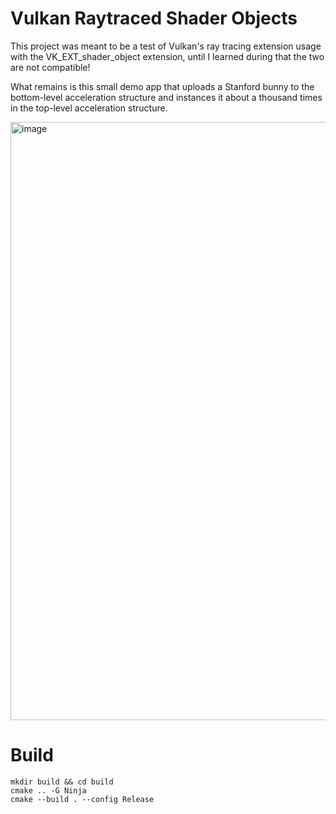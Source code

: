 # Vulkan Raytraced Shader Objects

This project was meant to be a test of Vulkan's ray tracing extension usage with the VK_EXT_shader_object extension, until I learned during that the two are not compatible!

What remains is this small demo app that uploads a Stanford bunny to the bottom-level acceleration structure and instances it about a thousand times in the top-level acceleration structure.

<img width="957" alt="image" src="https://github.com/user-attachments/assets/d511727f-2bb7-4601-83dd-6af225d21bb8">


# Build

```
mkdir build && cd build
cmake .. -G Ninja
cmake --build . --config Release
```

